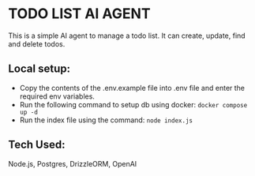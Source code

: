 # TODO LIST AI AGENT

This is a simple AI agent to manage a todo list.
It can create, update, find and delete todos.

## Local setup:

- Copy the contents of the .env.example file into .env file and enter the required env variables.
- Run the following command to setup db using docker:
  `docker compose up -d`
- Run the index file using the command:
  `node index.js`

## Tech Used:

Node.js, Postgres, DrizzleORM, OpenAI
